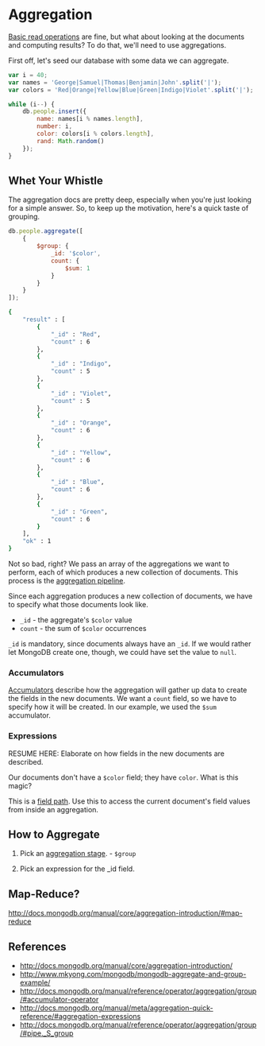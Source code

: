 # Aggregation

[Basic read operations](http://mean-greer.blogspot.com/2014/09/mongodb-crud-part-i.html) are fine, but what about looking at the documents and computing results?  To do that, we'll need to use aggregations.

First off, let's seed our database with some data we can aggregate.

```js
var i = 40;
var names = 'George|Samuel|Thomas|Benjamin|John'.split('|');
var colors = 'Red|Orange|Yellow|Blue|Green|Indigo|Violet'.split('|');

while (i--) {
    db.people.insert({
        name: names[i % names.length],
        number: i,
        color: colors[i % colors.length],
        rand: Math.random()
    });
}
```

## Whet Your Whistle

The aggregation docs are pretty deep, especially when you're just looking for a simple answer.  So, to keep up the motivation, here's a quick taste of grouping.

```js
db.people.aggregate([
    {
        $group: {
            _id: '$color',
            count: {
                $sum: 1
            }
        }     
    }
]);
```

```sh
{
    "result" : [
        {
            "_id" : "Red",
            "count" : 6
        },
        {
            "_id" : "Indigo",
            "count" : 5
        },
        {
            "_id" : "Violet",
            "count" : 5
        },
        {
            "_id" : "Orange",
            "count" : 6
        },
        {
            "_id" : "Yellow",
            "count" : 6
        },
        {
            "_id" : "Blue",
            "count" : 6
        },
        {
            "_id" : "Green",
            "count" : 6
        }
    ],
    "ok" : 1
}
```

Not so bad, right?  We pass an array of the aggregations we want to perform, each of which produces a new collection of documents.  This process is the [aggregation pipeline](http://docs.mongodb.org/manual/core/aggregation-pipeline/).

Since each aggregation produces a new collection of documents, we have to specify what those documents look like.  

* `_id` - the aggregate's `$color` value
* `count` - the sum of `$color` occurrences

`_id` is mandatory, since documents always have an `_id`.  If we would rather let MongoDB create one, though, we could have set the value to `null`.

### Accumulators

[Accumulators](http://docs.mongodb.org/manual/reference/operator/aggregation/group/#accumulator-operator) describe how the aggregation will gather up data to create the fields in the new documents.  We want a `count` field, so we have to specify how it will be created.  In our example, we used the `$sum` accumulator.

### Expressions

RESUME HERE: Elaborate on how fields in the new documents are described.


Our documents don't have a `$color` field; they have `color`.  What is this magic?

This is a [field path](http://docs.mongodb.org/manual/reference/glossary/#term-field-path).  Use this to access the current document's field values from inside an aggregation.

## How to Aggregate

1. Pick an [aggregation stage](http://docs.mongodb.org/manual/reference/operator/aggregation-pipeline/). - `$group`

2. Pick an expression for the _id field.





## Map-Reduce?
http://docs.mongodb.org/manual/core/aggregation-introduction/#map-reduce

## References

* http://docs.mongodb.org/manual/core/aggregation-introduction/
* http://www.mkyong.com/mongodb/mongodb-aggregate-and-group-example/
* http://docs.mongodb.org/manual/reference/operator/aggregation/group/#accumulator-operator
* http://docs.mongodb.org/manual/meta/aggregation-quick-reference/#aggregation-expressions
* http://docs.mongodb.org/manual/reference/operator/aggregation/group/#pipe._S_group